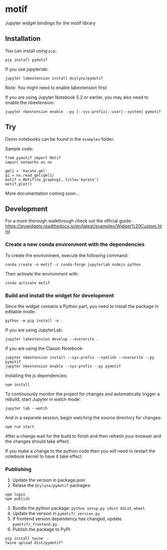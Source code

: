 
# motif

Jupyter widget bindings for the motif library

## Installation

You can install using `pip`:

```
pip install pymotif
```

If you use jupyterlab:

```
jupyter labextension install @cylynx/pymotif
```

Note: You might need to enable labextension first: `    `

If you are using Jupyter Notebook 5.2 or earlier, you may also need to enable
the nbextension:
```
jupyter nbextension enable --py [--sys-prefix|--user|--system] pymotif
```

## Try

Demo notebooks can be found in the `examples` folder.

Sample code:
```
from pymotif import Motif
import networkx as nx

gml1 = 'karate.gml'
g1 = nx.read_gml(gml1)
motif = Motif(nx_graph=g1, title='karate')
motif.plot()
```

More documentation coming soon...

## Development

For a more thorough walkthrough check out the official guide:  
https://ipywidgets.readthedocs.io/en/latest/examples/Widget%20Custom.html

### Create a new conda environment with the dependencies

To create the environment, execute the following command:

```
conda create -n motif -c conda-forge jupyterlab nodejs python
```

Then activate the environment with:

```
conda activate motif
```

### Build and install the widget for development

Since the widget contains a Python part, you need to install the package in editable mode:

```
python -m pip install -e .
```

If you are using JupyterLab:

```
jupyter labextension develop --overwrite .
```

If you are using the Classic Notebook:

```
jupyter nbextension install --sys-prefix --symlink --overwrite --py pymotif
jupyter nbextension enable --sys-prefix --py pymotif
```

Installing the js dependencies:

```
npm install
```

To continuously monitor the project for changes and automatically trigger a rebuild, start Jupyter in watch mode:

```
jupyter lab --watch
```

And in a separate session, begin watching the source directory for changes:

```
npm run start
```

After a change wait for the build to finish and then refresh your browser and the changes should take effect.  

If you make a change to the python code then you will need to restart the notebook kernel to have it take effect.

### Publishing

1. Update the version in package.json
2. Relase the `@cylynx/pymotif` packages:

```
npm login
npm publish
```

3. Bundle the python package: `python setup.py sdist bdist_wheel`
4. Update the version in `pymotif/_version.py`
5. If frontend version dependency has changed, update `pymotif/_frontend.py`
6. Publish the package to PyPI:

```
pip install twine
twine upload dist/pymotif*
```
